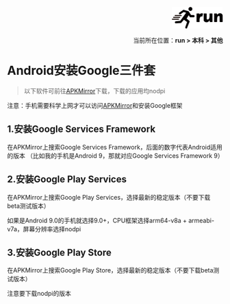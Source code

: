 <div align="right"><a href="https://github.com/YuXiang187/run"><img src="./assets/run_logo.svg" alt="SVG Image" height="50"></a></div>
<p align="right">当前所在位置：<strong>run > 本科 > 其他</strong></p>

# Android安装Google三件套

> 以下软件可前往[APKMirror](https://www.apkmirror.com/)下载，下载的应用均nodpi

注意：手机需要科学上网才可以访问[APKMirror](https://www.apkmirror.com/)和安装Google框架

## 1.安装Google Services Framework

在APKMirror上搜索Google Services Framework，后面的数字代表Android适用的版本
（比如我的手机是Android 9，那就对应Google Services Framework 9）

## 2.安装Google Play Services

在APKMirror上搜索Google Play Services，选择最新的稳定版本（不要下载beta测试版本）

如果是Android 9.0的手机就选择9.0+，CPU框架选择arm64-v8a + armeabi-v7a，屏幕分辨率选择nodpi

## 3.安装Google Play Store

在APKMirror上搜索Google Play Store，选择最新的稳定版本（不要下载beta测试版本）

注意要下载nodpi的版本